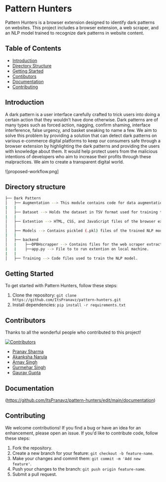 # Pattern Hunters

Pattern Hunters is a browser extension designed to identify dark patterns on websites. This project includes a browser extension, a web scraper, and an NLP model trained to recognize dark patterns in website content.

## Table of Contents

- [Introduction](#introduction)
- [Directory Structure](#directory-structure)
- [Getting Started](#getting-started)
- [Contibutors](#contributors)
- [Documentation](#documentation)
- [Contributing](#contributing)

## Introduction

A dark pattern is a user interface carefully crafted to trick users into doing a certain action that they wouldn’t have done otherwise. Dark patterns are of many types such as forced action, nagging, confirm shaming, interface interference, false urgency, and basket sneaking to name a few. We aim to solve this problem by providing a solution that can detect dark patterns on various e-commerce digital platforms to keep our consumers safe through a browser extension by highlighting the dark patterns and providing the users with knowledge about them. It would help protect users from the malicious intentions of developers who aim to increase their profits through these malpractices. We aim to create a transparent digital world.

![proposed-workflow.png]

## Directory structure
```bash
├── Dark Pattern
│   ├── Augmentation --> This module contains code for data augmentation using contextualized word embeddings.
|   |
│   ├── Dataset --> Holds the dataset in TSV format used for training the NLP model.
|   |
│   ├── Extention --> HTML, CSS, and JavaScript files of the browser extension.
│   │   
│   ├── Models --> Contains pickled (.pkl) files of the trained NLP model.
|   |
│   ├── backend
│   |    ├──DPBHscrapper --> Contains files for the web scraper extracting text from webpages
|   |    ├──app.py --> File to to run extention on local machine.
|   |
│   ├── Training --> Code files used to train the NLP model.
```

## Getting Started

To get started with Pattern Hunters, follow these steps:

1. Clone the repository: `git clone https://github.com/ItsPranavz/pattern-hunters.git`
2. Install dependencies: `pip install -r requirements.txt`

## Contributors

Thanks to all the wonderful people who contributed to this project!

[![Contributors](https://img.shields.io/github/contributors/ItsPranavz/pattern-hunters)](https://github.com/ItsPranavz/pattern-hunters/graphs/contributors)

- [Pranav Sharma](https://github.com/ItsPranavz)
- [Akanksha Narula](https://github.com/AkankshaNarula)
- [Arnav Singh](https://github.com/astra1503)
- [Gurmehar Singh](https://github.com/GURMEHAR-PEC)
- [Gaurav Gupta](https://github.com/GauravGupta993)


## Documentation

(https://github.com/ItsPranavz/pattern-hunters/edit/main/documentation)

## Contributing

We welcome contributions! If you find a bug or have an idea for an enhancement, please open an issue. If you'd like to contribute code, follow these steps:

1. Fork the repository.
2. Create a new branch for your feature: `git checkout -b feature-name`.
3. Make your changes and commit them: `git commit -m 'Add new feature'`.
4. Push your changes to the branch: `git push origin feature-name`.
5. Submit a pull request.
